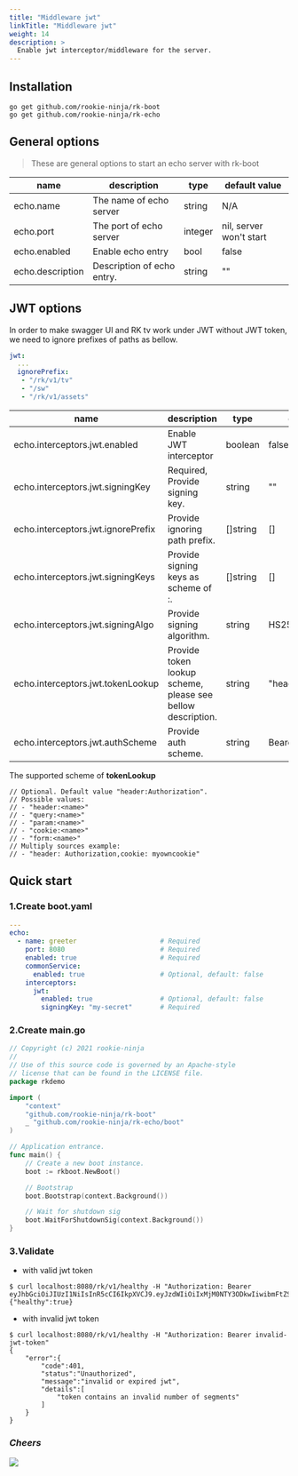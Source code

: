 ```yaml
---
title: "Middleware jwt"
linkTitle: "Middleware jwt"
weight: 14
description: >
  Enable jwt interceptor/middleware for the server.
---
```


## Installation
```shell script
go get github.com/rookie-ninja/rk-boot
go get github.com/rookie-ninja/rk-echo
```

## General options
> These are general options to start an echo server with rk-boot

| name | description | type | default value |
| ------ | ------ | ------ | ------ |
| echo.name | The name of echo server | string | N/A |
| echo.port | The port of echo server | integer | nil, server won't start |
| echo.enabled | Enable echo entry | bool | false |
| echo.description | Description of echo entry. | string | "" |

## JWT options
In order to make swagger UI and RK tv work under JWT without JWT token, we need to ignore prefixes of paths as bellow.

```yaml
jwt:
  ...
  ignorePrefix:
   - "/rk/v1/tv"
   - "/sw"
   - "/rk/v1/assets"
```

| name | description | type | default value |
| ------ | ------ | ------ | ------ |
| echo.interceptors.jwt.enabled | Enable JWT interceptor | boolean | false |
| echo.interceptors.jwt.signingKey | Required, Provide signing key. | string | "" |
| echo.interceptors.jwt.ignorePrefix | Provide ignoring path prefix. | []string | [] |
| echo.interceptors.jwt.signingKeys | Provide signing keys as scheme of <key>:<value>. | []string | [] |
| echo.interceptors.jwt.signingAlgo | Provide signing algorithm. | string | HS256 |
| echo.interceptors.jwt.tokenLookup | Provide token lookup scheme, please see bellow description. | string | "header:Authorization" |
| echo.interceptors.jwt.authScheme | Provide auth scheme. | string | Bearer |

The supported scheme of **tokenLookup** 

```
// Optional. Default value "header:Authorization".
// Possible values:
// - "header:<name>"
// - "query:<name>"
// - "param:<name>"
// - "cookie:<name>"
// - "form:<name>"
// Multiply sources example:
// - "header: Authorization,cookie: myowncookie"
```

## Quick start
### 1.Create boot.yaml
```yaml
---
echo:
  - name: greeter                     # Required
    port: 8080                        # Required
    enabled: true                     # Required
    commonService:
      enabled: true                   # Optional, default: false
    interceptors:
      jwt:
        enabled: true                 # Optional, default: false
        signingKey: "my-secret"       # Required
```

### 2.Create main.go
```go
// Copyright (c) 2021 rookie-ninja
//
// Use of this source code is governed by an Apache-style
// license that can be found in the LICENSE file.
package rkdemo

import (
	"context"
	"github.com/rookie-ninja/rk-boot"
    _ "github.com/rookie-ninja/rk-echo/boot"
)

// Application entrance.
func main() {
	// Create a new boot instance.
	boot := rkboot.NewBoot()

	// Bootstrap
	boot.Bootstrap(context.Background())

	// Wait for shutdown sig
	boot.WaitForShutdownSig(context.Background())
}
```

### 3.Validate
- with valid jwt token

```shell script
$ curl localhost:8080/rk/v1/healthy -H "Authorization: Bearer eyJhbGciOiJIUzI1NiIsInR5cCI6IkpXVCJ9.eyJzdWIiOiIxMjM0NTY3ODkwIiwibmFtZSI6IkpvaG4gRG9lIiwiaWF0IjoxNTE2MjM5MDIyfQ.EpM5XBzTJZ4J8AfoJEcJrjth8pfH28LWdjLo90sYb9g"
{"healthy":true}
```

- with invalid jwt token
```shell script
$ curl localhost:8080/rk/v1/healthy -H "Authorization: Bearer invalid-jwt-token"
{
    "error":{
        "code":401,
        "status":"Unauthorized",
        "message":"invalid or expired jwt",
        "details":[
            "token contains an invalid number of segments"
        ]
    }
}
```

### _**Cheers**_
![](/bootstrapper/user-guide/cheers.png)
